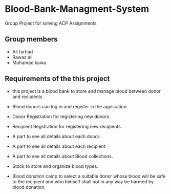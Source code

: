# Blood-Bank-Managment-System
Group Project for solving ACP Assignments 


## Group members
- Ali farhad
- Rawaz ali
- Muhamad kawa


## Requirements of the this project

- this project is a blood bank to store and manage blood between donor and recipients
 
- Blood donors can log in and register in the application.
- Donor Registration for registering new donors.
- Recipient Regstration for registering new recipients.
- A part to see all details about each donor.
- A part to see all details about each recipient.
- A part to see all details about Blood collections.
- Stock to store and organize blood types.
- Blood donation camp to select a suitable donor whose blood will be safe to the recipient
 and who himself shall not in any way be harmed by blood donation.
